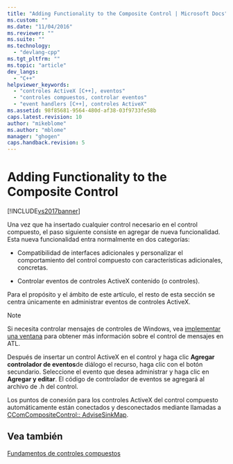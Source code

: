 ```yaml
---
title: "Adding Functionality to the Composite Control | Microsoft Docs"
ms.custom: ""
ms.date: "11/04/2016"
ms.reviewer: ""
ms.suite: ""
ms.technology: 
  - "devlang-cpp"
ms.tgt_pltfrm: ""
ms.topic: "article"
dev_langs: 
  - "C++"
helpviewer_keywords: 
  - "controles ActiveX [C++], eventos"
  - "controles compuestos, controlar eventos"
  - "event handlers [C++], controles ActiveX"
ms.assetid: 98f85681-9564-480d-af38-03f9733fe58b
caps.latest.revision: 10
author: "mikeblome"
ms.author: "mblome"
manager: "ghogen"
caps.handback.revision: 5
---
```

# Adding Functionality to the Composite Control
[!INCLUDE[vs2017banner](../assembler/inline/includes/vs2017banner.md)]

Una vez que ha insertado cualquier control necesario en el control compuesto, el paso siguiente consiste en agregar de nueva funcionalidad.  Esta nueva funcionalidad entra normalmente en dos categorías:  
  
-   Compatibilidad de interfaces adicionales y personalizar el comportamiento del control compuesto con características adicionales, concretas.  
  
-   Controlar eventos de controles ActiveX contenido \(o controles\).  
  
 Para el propósito y el ámbito de este artículo, el resto de esta sección se centra únicamente en administrar eventos de controles ActiveX.  
  
> [!NOTE]
>  Si necesita controlar mensajes de controles de Windows, vea [implementar una ventana](../atl/implementing-a-window.md) para obtener más información sobre el control de mensajes en ATL.  
  
 Después de insertar un control ActiveX en el control y haga clic **Agregar controlador de eventos**de diálogo el recurso, haga clic con el botón secundario.  Seleccione el evento que desea administrar y haga clic en **Agregar y editar**.  El código de controlador de eventos se agregará al archivo de .h del control.  
  
 Los puntos de conexión para los controles ActiveX del control compuesto automáticamente están conectados y desconectados mediante llamadas a [CComCompositeControl:: AdviseSinkMap](../Topic/CComCompositeControl::AdviseSinkMap.md).  
  
## Vea también  
 [Fundamentos de controles compuestos](../atl/atl-composite-control-fundamentals.md)